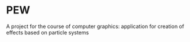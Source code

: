 # PEW
A project for the course of computer graphics: application for creation of effects based on particle systems
